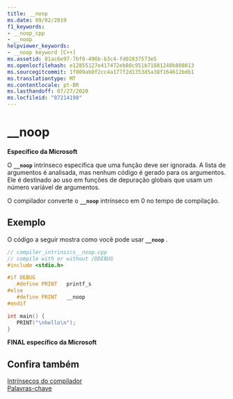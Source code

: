 ```yaml
---
title: __noop
ms.date: 09/02/2019
f1_keywords:
- __noop_cpp
- __noop
helpviewer_keywords:
- __noop keyword [C++]
ms.assetid: 81ac6e97-7bf8-496b-b3c4-fd02837573e5
ms.openlocfilehash: e12855127e417472eb88c951b71881240b808013
ms.sourcegitcommit: 1f009ab0f2cc4a177f2d1353d5a38f164612bdb1
ms.translationtype: MT
ms.contentlocale: pt-BR
ms.lasthandoff: 07/27/2020
ms.locfileid: "87214198"
---
```

# <a name="__noop"></a>__noop

**Específico da Microsoft**

O **`__noop`** intrínseco especifica que uma função deve ser ignorada. A lista de argumentos é analisada, mas nenhum código é gerado para os argumentos. Ele é destinado ao uso em funções de depuração globais que usam um número variável de argumentos.

O compilador converte o **`__noop`** intrínseco em 0 no tempo de compilação.

## <a name="example"></a>Exemplo

O código a seguir mostra como você pode usar **`__noop`** .

```cpp
// compiler_intrinsics__noop.cpp
// compile with or without /DDEBUG
#include <stdio.h>

#if DEBUG
   #define PRINT   printf_s
#else
   #define PRINT   __noop
#endif

int main() {
   PRINT("\nhello\n");
}
```

**FINAL específico da Microsoft**

## <a name="see-also"></a>Confira também

[Intrínsecos do compilador](../intrinsics/compiler-intrinsics.md)\
[Palavras-chave](../cpp/keywords-cpp.md)
